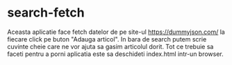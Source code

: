 # search-fetch

Aceasta aplicatie face fetch datelor de pe site-ul https://dummyjson.com/ la fiecare click pe buton "Adauga articol". In bara de search putem scrie cuvinte cheie care ne vor ajuta sa gasim articolul dorit. Tot ce trebuie sa faceti pentru a porni aplicatia este sa deschideti index.html intr-un browser.

